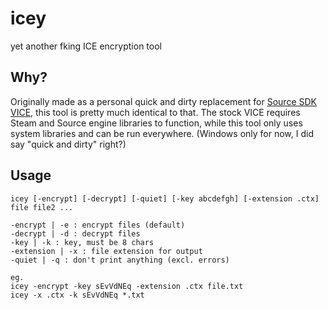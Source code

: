 # icey
yet another fking ICE encryption tool

Why?
-----
Originally made as a personal quick and dirty replacement for [Source SDK VICE](https://developer.valvesoftware.com/wiki/VICE), this tool is pretty much identical to that. The stock VICE requires Steam and Source engine libraries to function, while this tool only uses system libraries and can be run everywhere. (Windows only for now, I did say "quick and dirty" right?)

Usage
-----
```
icey [-encrypt] [-decrypt] [-quiet] [-key abcdefgh] [-extension .ctx] file file2 ...

-encrypt | -e : encrypt files (default)
-decrypt | -d : decrypt files
-key | -k : key, must be 8 chars
-extension | -x : file extension for output
-quiet | -q : don't print anything (excl. errors)

eg.
icey -encrypt -key sEvVdNEq -extension .ctx file.txt
icey -x .ctx -k sEvVdNEq *.txt
```
